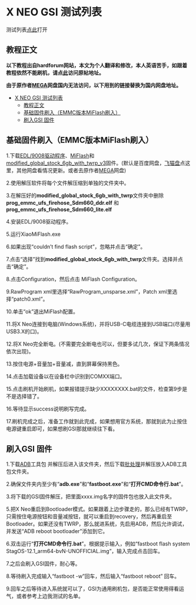 # X NEO GSI 测试列表

测试列表[点此](https://github.com/a776058959/XneoROM-Test/blob/main/Testlist.md)打开

## 教程正文

**以下教程出自hardforum网站，本文为个人翻译和修改，本人英语苦手，如跟着教程依然不能刷机，请点[此](https://hardforum.com/threads/alldocube-x-neo.1998171/)访问原帖地址。**

**由于原作者[MEGA](https://mega.nz/folder/T8EASYRa#SJOqxo75C0MZ59t7sqYW9A/file/H1VgQZqJ)网盘国内无法访问，以下用到的链接替换为国内网盘地址。**

- [X NEO GSI 测试列表](#x-neo-gsi-测试列表)
  - [教程正文](#教程正文)
  - [基础固件刷入（EMMC版本MiFlash刷入）](#基础固件刷入emmc版本miflash刷入)
  - [刷入GSI 固件](#刷入gsi-固件)

## 基础固件刷入（EMMC版本MiFlash刷入）

1.下载[EDL/9008驱动程序](https://wwzg.lanzoue.com/ihJ1p0i0ktyh)、[MiFlash](ttps://cdn.alsgp0.fds.api.mi-img.com/micomm/MiFlash2020-3-14-0.rar)和[modified_global_stock_6gb_with_twrp_v3](https://jmj.cc/s/0cns7baw)固件。(默认是百度网盘，[飞猫盘](https://jmj.cc/s/0cns7baw)点这里，其他网盘看情况更新。或者去原作者[MEGA](https://mega.nz/folder/T8EASYRa#SJOqxo75C0MZ59t7sqYW9A/file/H1VgQZqJ)网盘)

2.使用解压软件将每个文件解压缩到单独的文件夹中。

3.在解压好的**modified_global_stock_6gb_with_twrp**文件夹中删除**prog_emmc_ufs_firehose_Sdm660_ddr.elf** 和 **prog_emmc_ufs_firehose_Sdm660_lite.elf**

4.安装EDL/9008驱动程序。

5.运行XiaoMiFlash.exe

6.如果出现“couldn’t find flash script”，忽略并点击“确定”。

7.点击“选择”找到**modified_global_stock_6gb_with_twrp**文件夹。选择并点击“确定”。

8.点击Configuration，然后点击 MiFlash Configuration。

9.RawProgram xml里选择“RawProgram_unsparse.xml”，Patch xml里选择“patch0.xml”。

10.单击“ok”退出MiFlash配置。

11.将X Neo连接到电脑(Windows系统)，并将USB-C电缆连接到USB端口(尽量用USB3.X的口)。

12.将X Neo完全断电。(不需要完全断电也可以，但要多试几次，保证下两条情况依次出现)。

13.按住电源+音量加+音量减，直到屏幕保持黑色。

14.点击加载设备以在设备栏中识别到COMXX端口。

15.点击刷机开始刷机，如果报错提示缺少XXXXXXXX.bat的文件，检查第9步是不是选择错了。

16.等待显示success说明刷写完成。

17.刷机完成之后，准备工作就到此完成，如果想用官方系统，那就到此为止按住电源键重启即可，如果想刷GSI那就继续往下看。

## 刷入GSI 固件

1.下载[ADB](https://dl.google.com/android/repository/platform-tools-latest-windows.zip)工具包 并解压后进入该文件夹，然后下载[批处理](https://www.feimaoyun.com/s/z38ea7)并解压放入ADB工具包文件夹。

2.确保文件夹内至少有“**adb.exe**”和“**fastboot.exe**”和“**打开CMD命令行.bat**”。

3.将下载的GSI固件解压，把里面xxxx.img名字的固件包也放入此文件夹。

5.把X Neo重启到Bootloader模式。如果跟着上边步骤走的，那么已经有TWRP，只需按住电源按钮和音量减按钮，就可以重启到recovery，然后再重启至Bootloader。如果还没有TWRP，那么就进系统，先启用ADB，然后允许调试，并发送“ADB reboot bootloader”添加到它。

6.双击运行“**打开CMD命令行.bat**”。根据提示输入，例如“fastboot flash system StagOS-12.1_arm64-bvN-UNOFFICIAL.img”，输入完成点击回车。

7.之后会刷入GSI固件，耐心等。

8.等待刷入完成输入“fastboot -w”回车，然后输入“fastboot reboot” 回车。

9.回车之后等待进入系统就可以了，GSI为通用刷机包，是否能正常使用得看运气，或者参考上边我测试的名单。
